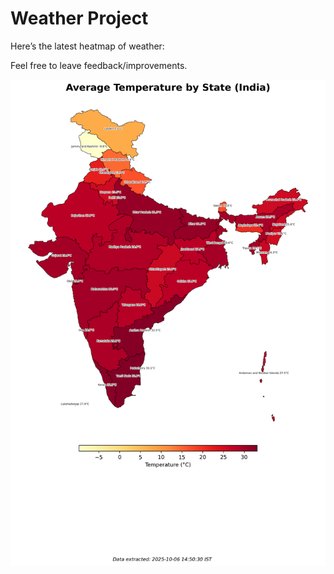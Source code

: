 # Weather Project

Here’s the latest heatmap of weather:

Feel free to leave feedback/improvements.

![India Heatmap](docs/assets/india_heatmap.png?v=E389E0)
